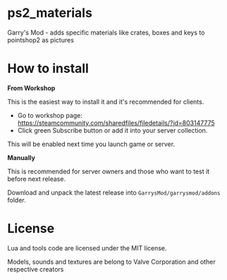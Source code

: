 # ps2_materials
Garry's Mod - adds specific materials like crates, boxes and keys to pointshop2 as pictures

# How to install
**From Workshop**

This is the easiest way to install it and it's recommended for clients.

* Go to workshop page: https://steamcommunity.com/sharedfiles/filedetails/?id=803147775
* Click green Subscribe button or add it into your server collection.

This will be enabled next time you launch game or server.

**Manually**

This is recommended for server owners and those who want to test it before next release.

Download and unpack the latest release into `GarrysMod/garrysmod/addons` folder.

# License
Lua and tools code are licensed under the MIT license.

Models, sounds and textures are belong to Valve Corporation and other respective creators
